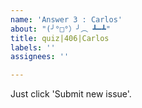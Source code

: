 ```yaml
---
name: 'Answer 3 : Carlos'
about: "(╯°□°）╯︵ ┻━┻"
title: quiz|406|Carlos
labels: ''
assignees: ''

---
```


Just click 'Submit new issue'.
